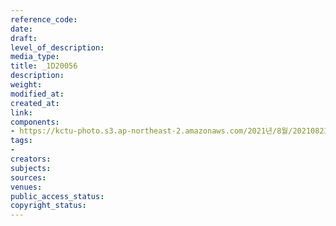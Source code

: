 ```yaml
---
reference_code: 
date: 
draft: 
level_of_description: 
media_type: 
title: _1D20056
description: 
weight: 
modified_at: 
created_at: 
link: 
components:
- https://kctu-photo.s3.ap-northeast-2.amazonaws.com/2021년/8월/20210823_민주노총+2021년+73차+임시대의원대회/_1D20056.jpg
tags:
- 
creators: 
subjects: 
sources: 
venues: 
public_access_status: 
copyright_status: 
---
```

